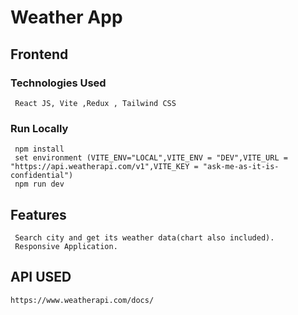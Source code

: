 # Weather App

## Frontend
  ### Technologies Used
     React JS, Vite ,Redux , Tailwind CSS
  ### Run Locally
     npm install
     set environment (VITE_ENV="LOCAL",VITE_ENV = "DEV",VITE_URL = "https://api.weatherapi.com/v1",VITE_KEY = "ask-me-as-it-is-confidential")
     npm run dev

## Features
     Search city and get its weather data(chart also included).
     Responsive Application.

## API USED
    https://www.weatherapi.com/docs/
